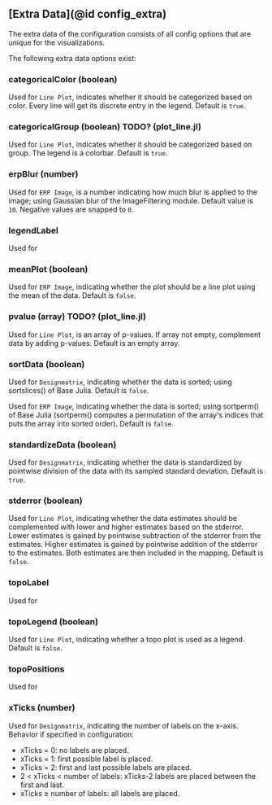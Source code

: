 ## [Extra Data](@id config_extra)

The extra data of the configuration consists of all config options that are unique for the visualizations. 

The following extra data options exist:

### categoricalColor (boolean)
Used for `Line Plot`, indicates whether it should be categorized based on color. 
Every line will get its discrete entry in the legend.
Default is `true`.

### categoricalGroup (boolean) TODO? (plot_line.jl)
Used for `Line Plot`, indicates whether it should be categorized based on group.
The legend is a colorbar.
Default is `true`.

### erpBlur (number)
Used for `ERP Image`, is a number indicating how much blur is applied to the image; using Gaussian blur of the ImageFiltering module. Default value is `10`. Negative values are snapped to `0`.

### legendLabel
Used for

### meanPlot (boolean)
Used for `ERP Image`, indicating whether the plot should be a line plot using the mean of the data. 
Default is `false`.

### pvalue (array) TODO? (plot_line.jl)
Used for `Line Plot`, is an array of p-values. If array not empty, complement data by adding p-values.
Default is an empty array.

### sortData (boolean)
Used for `Designmatrix`, indicating whether the data is sorted; using sortslices() of Base Julia. 
Default is `false`.

Used for `ERP Image`, indicating whether the data is sorted; using sortperm() of Base Julia 
(sortperm() computes a permutation of the array's indices that puts the array into sorted order). 
Default is `false`.

### standardizeData (boolean)
Used for `Designmatrix`, indicating whether the data is standardized by pointwise division of the data with its sampled standard deviation. 
Default is `true`.

### stderror (boolean)
Used for `Line Plot`, indicating whether the data estimates should be complemented 
with lower and higher estimates based on the stderror. 
Lower estimates is gained by pointwise subtraction of the stderror from the estimates. 
Higher estimates is gained by pointwise addition of the stderror to the estimates. 
Both estimates are then included in the mapping. 
Default is `false`.

### topoLabel
Used for

### topoLegend (boolean)
Used for `Line Plot`, indicating whether a topo plot is used as a legend.
Default is `false`.

### topoPositions
Used for

### xTicks (number)
Used for `Designmatrix`, indicating the number of labels on the x-axis. Behavior if specified in configuration:
- xTicks = 0: no labels are placed.
- xTicks = 1: first possible label is placed.
- xTicks = 2: first and last possible labels are placed.
- 2 < xTicks < number of labels: xTicks-2 labels are placed between the first and last.
- xTicks ≥ number of labels: all labels are placed.